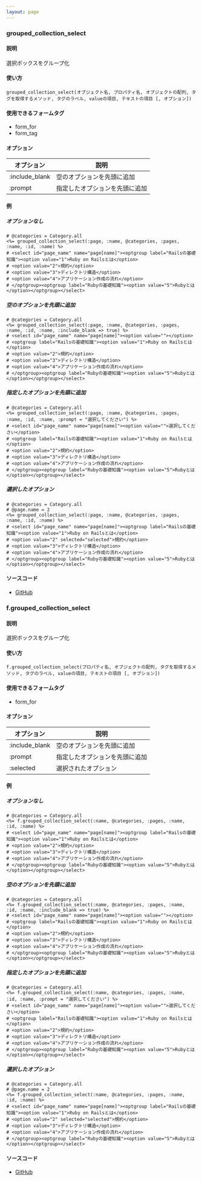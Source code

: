 ```yaml
---
layout: page
---
```

### grouped_collection_select
#### 説明
選択ボックスをグループ化

#### 使い方
    grouped_collection_select(オブジェクト名, プロパティ名, オブジェクトの配列, タグを取得するメソッド, タグのラベル, valueの項目, テキストの項目 [, オプション])

#### 使用できるフォームタグ
* form_for
* form_tag

#### オプション

オプション          | 説明
-------------- | ---------------
:include_blank | 空のオプションを先頭に追加
:prompt        | 指定したオプションを先頭に追加

#### 例
##### オプションなし
    # @categories = Category.all
    <%= grouped_collection_select(:page, :name, @categories, :pages, :name, :id, :name) %>
    # <select id="page_name" name="page[name]"><optgroup label="Railsの基礎知識"><option value="1">Ruby on Railsとは</option>
    # <option value="2">規約</option>
    # <option value="3">ディレクトリ構造</option>
    # <option value="4">アプリケーション作成の流れ</option>
    # </optgroup><optgroup label="Rubyの基礎知識"><option value="5">Rubyとは</option></optgroup></select>

##### 空のオプションを先頭に追加
    # @categories = Category.all
    <%= grouped_collection_select(:page, :name, @categories, :pages, :name, :id, :name, :include_blank => true) %>
    # <select id="page_name" name="page[name]"><option value=""></option>
    # <optgroup label="Railsの基礎知識"><option value="1">Ruby on Railsとは</option>
    # <option value="2">規約</option>
    # <option value="3">ディレクトリ構造</option>
    # <option value="4">アプリケーション作成の流れ</option>
    # </optgroup><optgroup label="Rubyの基礎知識"><option value="5">Rubyとは</option></optgroup></select>

##### 指定したオプションを先頭に追加
    # @categories = Category.all
    <%= grouped_collection_select(:page, :name, @categories, :pages, :name, :id, :name, :prompt = "選択してください") %>
    # <select id="page_name" name="page[name]"><option value="">選択してください</option>
    # <optgroup label="Railsの基礎知識"><option value="1">Ruby on Railsとは</option>
    # <option value="2">規約</option>
    # <option value="3">ディレクトリ構造</option>
    # <option value="4">アプリケーション作成の流れ</option>
    # </optgroup><optgroup label="Rubyの基礎知識"><option value="5">Rubyとは</option></optgroup></select>

##### 選択したオプション
    # @categories = Category.all
    # @page.name = 2
    <%= grouped_collection_select(:page, :name, @categories, :pages, :name, :id, :name) %>
    # <select id="page_name" name="page[name]"><optgroup label="Railsの基礎知識"><option value="1">Ruby on Railsとは</option>
    # <option value="2" selected="selected">規約</option>
    # <option value="3">ディレクトリ構造</option>
    # <option value="4">アプリケーション作成の流れ</option>
    # </optgroup><optgroup label="Rubyの基礎知識"><option value="5">Rubyとは</option></optgroup></select>

#### ソースコード
* [GitHub](https://github.com/rails/rails/blob/71c7fd101324046995d8f7e51e78475c0e37ec1a/actionview/lib/action_view/helpers/form_options_helper.rb#L257)

### f.grouped_collection_select
#### 説明
選択ボックスをグループ化

#### 使い方
    f.grouped_collection_select(プロパティ名, オブジェクトの配列, タグを取得するメソッド, タグのラベル, valueの項目, テキストの項目 [, オプション])

#### 使用できるフォームタグ
* form_for

#### オプション

オプション          | 説明
-------------- | ---------------
:include_blank | 空のオプションを先頭に追加
:prompt        | 指定したオプションを先頭に追加
:selected      | 選択されたオプション

#### 例
##### オプションなし
    # @categories = Category.all
    <%= f.grouped_collection_select(:name, @categories, :pages, :name, :id, :name) %>
    # <select id="page_name" name="page[name]"><optgroup label="Railsの基礎知識"><option value="1">Ruby on Railsとは</option>
    # <option value="2">規約</option>
    # <option value="3">ディレクトリ構造</option>
    # <option value="4">アプリケーション作成の流れ</option>
    # </optgroup><optgroup label="Rubyの基礎知識"><option value="5">Rubyとは</option></optgroup></select>

##### 空のオプションを先頭に追加
    # @categories = Category.all
    <%= f.grouped_collection_select(:name, @categories, :pages, :name, :id, :name, :include_blank => true) %>
    # <select id="page_name" name="page[name]"><option value=""></option>
    # <optgroup label="Railsの基礎知識"><option value="1">Ruby on Railsとは</option>
    # <option value="2">規約</option>
    # <option value="3">ディレクトリ構造</option>
    # <option value="4">アプリケーション作成の流れ</option>
    # </optgroup><optgroup label="Rubyの基礎知識"><option value="5">Rubyとは</option></optgroup></select>

##### 指定したオプションを先頭に追加
    # @categories = Category.all
    <%= f.grouped_collection_select(:name, @categories, :pages, :name, :id, :name, :prompt = "選択してください") %>
    # <select id="page_name" name="page[name]"><option value="">選択してください</option>
    # <optgroup label="Railsの基礎知識"><option value="1">Ruby on Railsとは</option>
    # <option value="2">規約</option>
    # <option value="3">ディレクトリ構造</option>
    # <option value="4">アプリケーション作成の流れ</option>
    # </optgroup><optgroup label="Rubyの基礎知識"><option value="5">Rubyとは</option></optgroup></select>

##### 選択したオプション
    # @categories = Category.all
    # @page.name = 2
    <%= f.grouped_collection_select(:name, @categories, :pages, :name, :id, :name) %>
    # <select id="page_name" name="page[name]"><optgroup label="Railsの基礎知識"><option value="1">Ruby on Railsとは</option>
    # <option value="2" selected="selected">規約</option>
    # <option value="3">ディレクトリ構造</option>
    # <option value="4">アプリケーション作成の流れ</option>
    # </optgroup><optgroup label="Rubyの基礎知識"><option value="5">Rubyとは</option></optgroup></select>

#### ソースコード
* [GitHub](https://github.com/rails/rails/blob/71c7fd101324046995d8f7e51e78475c0e37ec1a/actionview/lib/action_view/helpers/form_options_helper.rb#L800)